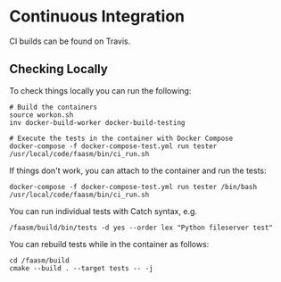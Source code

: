 # Continuous Integration

CI builds can be found on Travis.

## Checking Locally

To check things locally you can run the following:

```
# Build the containers
source workon.sh
inv docker-build-worker docker-build-testing

# Execute the tests in the container with Docker Compose
docker-compose -f docker-compose-test.yml run tester /usr/local/code/faasm/bin/ci_run.sh
```

If things don't work, you can attach to the container and run the tests:

```
docker-compose -f docker-compose-test.yml run tester /bin/bash
/usr/local/code/faasm/bin/ci_run.sh
```

You can run individual tests with Catch syntax, e.g.

```
/faasm/build/bin/tests -d yes --order lex "Python fileserver test"
```

You can rebuild tests while in the container as follows:

```
cd /faasm/build
cmake --build . --target tests -- -j
```
